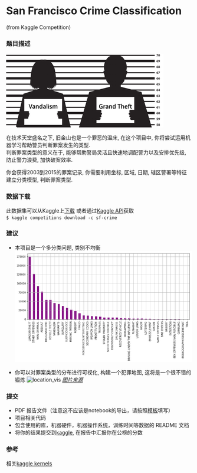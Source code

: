 # San Francisco Crime Classification
(from Kaggle Competition)

### 题目描述
![](./crime.png)

在技术天堂盛名之下, 旧金山也是一个罪恶的温床, 在这个项目中, 你将尝试运用机器学习帮助警员判断罪案发生的类型.  
判断罪案类型的意义在于, 能够帮助警局灵活且快速地调配警力以及安排优先级, 防止警力浪费, 加快破案效率.

你会获得2003到2015的罪案记录, 你需要利用坐标, 区域, 日期, 辖区警署等特征建立分类模型, 判断罪案类型.


### 数据下载
此数据集可以从Kaggle上[下载](https://www.kaggle.com/c/sf-crime/data)
或者通过[Kaggle API](https://github.com/Kaggle/kaggle-api)获取  
`$ kaggle competitions download -c sf-crime`


### 建议
* 本项目是一个多分类问题, 类别不均衡
![label_vis](./label_vis.png)

* 你可以对罪案类型的分布进行可视化, 构建一个犯罪地图, 这将是一个很不错的锻炼
![location_vis](./sf_top_crimes_map.png)
_[图片来源](https://www.kaggle.com/benhamner/san-francisco-top-crimes-map/code)_

### 提交
* PDF 报告文件（注意这不应该是notebook的导出，请按照[模板](https://github.com/nd009/capstone/blob/master/capstone_report_template.md)填写）
* 项目相关代码
* 包含使用的库，机器硬件，机器操作系统，训练时间等数据的 README 文档
* 将你的结果提交到[kaggle](https://www.kaggle.com/c/sf-crime/leaderboard), 在报告中汇报你在公榜的分数

### 参考
相关[kaggle kernels](https://www.kaggle.com/c/sf-crime/kernels)
